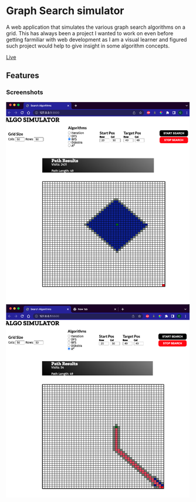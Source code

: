 # Graph Search simulator

A web application that simulates the various graph search algorithms on a grid. This has always been a project I wanted to work on even before getting farmiliar with web development as I am a visual learner and figured such project would help to give insight in some algorithm concepts.

[Live]()

## Features

### Screenshots

<img src ="Images/Screenshot 2022-12-25 at 9.31.04 pm.png" width = "500px"/>

<img src ="Images/Screenshot 2022-12-25 at 9.35.08 pm.png" width = "500px"/>